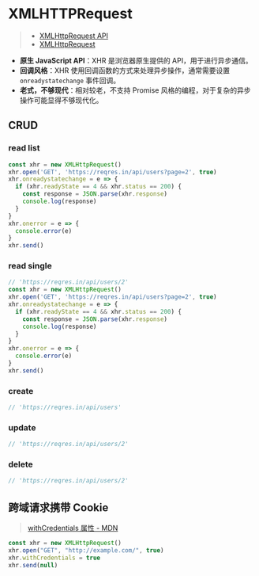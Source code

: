 # XMLHTTPRequest

> - [XMLHttpRequest API](https://developer.mozilla.org/en-US/docs/Web/API/XMLHttpRequest_API)
> - [XMLHttpRequest](https://developer.mozilla.org/en-US/docs/Web/API/XMLHttpRequest)

- **原生 JavaScript API**：XHR 是浏览器原生提供的 API，用于进行异步通信。
- **回调风格**：XHR 使用回调函数的方式来处理异步操作，通常需要设置 `onreadystatechange` 事件回调。
- **老式，不够现代**：相对较老，不支持 Promise 风格的编程，对于复杂的异步操作可能显得不够现代化。

## CRUD

### read list

```js
const xhr = new XMLHttpRequest()
xhr.open('GET', 'https://reqres.in/api/users?page=2', true)
xhr.onreadystatechange = e => {
  if (xhr.readyState == 4 && xhr.status == 200) {
    const response = JSON.parse(xhr.response)
    console.log(response)
  }
}
xhr.onerror = e => {
  console.error(e)
}
xhr.send()
```

### read single

```js
// 'https://reqres.in/api/users/2'
const xhr = new XMLHttpRequest()
xhr.open('GET', 'https://reqres.in/api/users?page=2', true)
xhr.onreadystatechange = e => {
  if (xhr.readyState == 4 && xhr.status == 200) {
    const response = JSON.parse(xhr.response)
    console.log(response)
  }
}
xhr.onerror = e => {
  console.error(e)
}
xhr.send()
```

### create

```js
// 'https://reqres.in/api/users'
```

### update

```js
// 'https://reqres.in/api/users/2'
```

### delete

```js
// 'https://reqres.in/api/users/2'
```

## 跨域请求携带 Cookie

> [withCredentials 属性 - MDN](https://developer.mozilla.org/zh-CN/docs/Web/API/XMLHttpRequest/withCredentials)

```js
const xhr = new XMLHttpRequest()
xhr.open("GET", "http://example.com/", true)
xhr.withCredentials = true
xhr.send(null)
```
